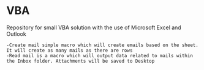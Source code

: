 # VBA
Repository for small VBA solution with the use of Microsoft Excel and Outlook

	-Create mail simple macro which will create emails based on the sheet. It will create as many mails as there are rows
	-Read mail is a macro which will output data related to mails within the Inbox folder. Attachments will be saved to Desktop
